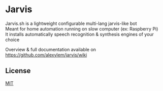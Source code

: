 # Jarvis

Jarvis.sh is a lightweight configurable multi-lang jarvis-like bot  
Meant for home automation running on slow computer (ex: Raspberry Pi)  
It installs automatically speech recognition & synthesis engines of your choice  

Overview & full documentation available on https://github.com/alexylem/jarvis/wiki

## License

[MIT](https://github.com/alexylem/jarvis/blob/master/LICENSE.md)
